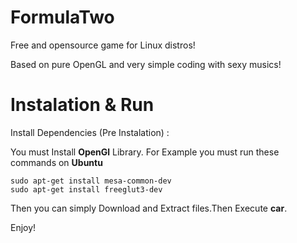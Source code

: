 # FormulaTwo

Free and opensource game for Linux distros! 

Based on pure OpenGL and very simple coding with sexy musics!

# Instalation & Run

Install Dependencies (Pre Instalation) :

You must Install **OpenGl** Library. For Example you must run these commands on **Ubuntu**

```
sudo apt-get install mesa-common-dev
sudo apt-get install freeglut3-dev
```

Then you can simply Download and Extract files.Then Execute **car**.


Enjoy!
